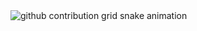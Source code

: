 <picture>
  <source media="(prefers-color-scheme: dark)" srcset="https://raw.githubusercont.com/lxfriday/output/github-contribution-grid-snake-dark.svg">
  <source media="(prefers-color-scheme: light)" srcset="https://raw.githubusercont.com/lxfriday/output/github-contribution-grid-snake.svg">
  <img alt="github contribution grid snake animation" scr="https://raw.githubusercont.com/lxfriday/output/github-contribution-grid-snake.svg">
</picture>
